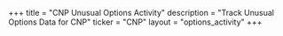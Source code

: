 +++
title = "CNP Unusual Options Activity"
description = "Track Unusual Options Data for CNP"
ticker = "CNP"
layout = "options_activity"
+++

